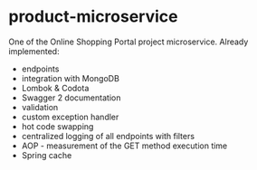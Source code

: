 # product-microservice
One of the Online Shopping Portal project microservice.
Already implemented:
- endpoints
- integration with MongoDB
- Lombok & Codota
- Swagger 2 documentation
- validation
- custom exception handler
- hot code swapping
- centralized logging of all endpoints with filters
- AOP - measurement of the GET method execution time
- Spring cache 
    

